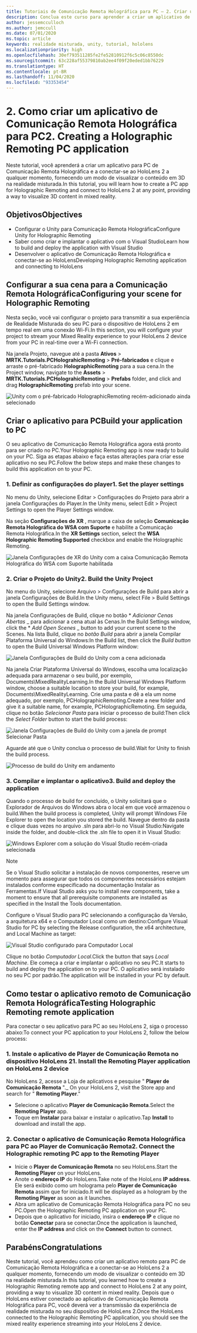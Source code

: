 ```yaml
---
title: Tutoriais de Comunicação Remota Holográfica para PC – 2. Criar um aplicativo de Comunicação Remota Holográfica para PC
description: Conclua este curso para aprender a criar um aplicativo de PC para uma experiência de realidade misturada do seu PC para o HoloLens 2.
author: jessemcculloch
ms.author: jemccull
ms.date: 07/01/2020
ms.topic: article
keywords: realidade misturada, unity, tutorial, hololens
ms.localizationpriority: high
ms.openlocfilehash: 30ef793511285fe2fe52810912f6c5c06c8550dc
ms.sourcegitcommit: 63c228af55379810ab2ee4f09f20eded1bb76229
ms.translationtype: HT
ms.contentlocale: pt-BR
ms.lasthandoff: 11/04/2020
ms.locfileid: "93353454"
---
```

# <a name="2-creating-a-holographic-remoting-pc-application"></a><span data-ttu-id="2b1a4-105">2. Como criar um aplicativo de Comunicação Remota Holográfica para PC</span><span class="sxs-lookup"><span data-stu-id="2b1a4-105">2. Creating a Holographic Remoting PC application</span></span>

<span data-ttu-id="2b1a4-106">Neste tutorial, você aprenderá a criar um aplicativo para PC de Comunicação Remota Holográfica e a conectar-se ao HoloLens 2 a qualquer momento, fornecendo um modo de visualizar o conteúdo em 3D na realidade misturada.</span><span class="sxs-lookup"><span data-stu-id="2b1a4-106">In this tutorial, you will learn how to create a PC app for Holographic Remoting and connect to HoloLens 2 at any point, providing a way to visualize 3D content in mixed reality.</span></span>

## <a name="objectives"></a><span data-ttu-id="2b1a4-107">Objetivos</span><span class="sxs-lookup"><span data-stu-id="2b1a4-107">Objectives</span></span>

* <span data-ttu-id="2b1a4-108">Configurar o Unity para Comunicação Remota Holográfica</span><span class="sxs-lookup"><span data-stu-id="2b1a4-108">Configure Unity for Holographic Remoting</span></span>
* <span data-ttu-id="2b1a4-109">Saber como criar e implantar o aplicativo com o Visual Studio</span><span class="sxs-lookup"><span data-stu-id="2b1a4-109">Learn how to build and deploy the application with Visual Studio</span></span>
* <span data-ttu-id="2b1a4-110">Desenvolver o aplicativo de Comunicação Remota Holográfica e conectar-se ao HoloLens</span><span class="sxs-lookup"><span data-stu-id="2b1a4-110">Developing Holographic Remoting application and connecting to HoloLens</span></span>

## <a name="configuring-your-scene-for-holographic-remoting"></a><span data-ttu-id="2b1a4-111">Configurar a sua cena para a Comunicação Remota Holográfica</span><span class="sxs-lookup"><span data-stu-id="2b1a4-111">Configuring your scene for Holographic Remoting</span></span>

<span data-ttu-id="2b1a4-112">Nesta seção, você vai configurar o projeto para transmitir a sua experiência de Realidade Misturada do seu PC para o dispositivo de HoloLens 2 em tempo real em uma conexão Wi-Fi.</span><span class="sxs-lookup"><span data-stu-id="2b1a4-112">In this section, you will configure your project to stream your Mixed Reality experience to your HoloLens 2 device from your PC in real-time over a Wi-Fi connection.</span></span>

<span data-ttu-id="2b1a4-113">Na janela Projeto, navegue até a pasta **Ativos** > **MRTK.Tutorials.PCHolograhicRemoting** > **Pré-fabricados** e clique e arraste o pré-fabricado **HolographicRemoting** para a sua cena.</span><span class="sxs-lookup"><span data-stu-id="2b1a4-113">In the Project window, navigate to the **Assets** > **MRTK.Tutorials.PCHolograhicRemoting** > **Prefabs** folder, and click and drag **HolographicRemoting** prefab into your scene.</span></span>

![Unity com o pré-fabricado HolographicRemoting recém-adicionado ainda selecionado](images/mrlearning-pc-holographic-remoting/Tutorial2-Section1-Step1-1.png)

## <a name="build-your-application-to-pc"></a><span data-ttu-id="2b1a4-115">Criar o aplicativo para PC</span><span class="sxs-lookup"><span data-stu-id="2b1a4-115">Build your application to PC</span></span>

<span data-ttu-id="2b1a4-116">O seu aplicativo de Comunicação Remota Holográfica agora está pronto para ser criado no PC.</span><span class="sxs-lookup"><span data-stu-id="2b1a4-116">Your Holographic Remoting app is now ready to build on your PC.</span></span> <span data-ttu-id="2b1a4-117">Siga as etapas abaixo e faça estas alterações para criar esse aplicativo no seu PC.</span><span class="sxs-lookup"><span data-stu-id="2b1a4-117">Follow the below steps and make these changes to build this application on to your PC.</span></span>

### <a name="1-set-the-player-settings"></a><span data-ttu-id="2b1a4-118">1. Definir as configurações do player</span><span class="sxs-lookup"><span data-stu-id="2b1a4-118">1. Set the player settings</span></span>

<span data-ttu-id="2b1a4-119">No menu do Unity, selecione Editar > Configurações do Projeto para abrir a janela Configurações do Player.</span><span class="sxs-lookup"><span data-stu-id="2b1a4-119">In the Unity menu, select Edit > Project Settings to open the Player Settings window.</span></span>

<span data-ttu-id="2b1a4-120">Na seção **Configurações de XR** , marque a caixa de seleção **Comunicação Remota Holográfica do WSA com Suporte** e habilite a Comunicação Remota Holográfica.</span><span class="sxs-lookup"><span data-stu-id="2b1a4-120">In the **XR Settings** section, select the **WSA Holographic Remoting Supported** checkbox and enable the Holographic Remoting.</span></span>

![Janela Configurações de XR do Unity com a caixa Comunicação Remota Holográfica do WSA com Suporte habilitada](images/mrlearning-pc-holographic-remoting/Tutorial2-Section2-Step1-1.png)

### <a name="2-build-the-unity-project"></a><span data-ttu-id="2b1a4-122">2. Criar o Projeto do Unity</span><span class="sxs-lookup"><span data-stu-id="2b1a4-122">2. Build the Unity Project</span></span>

<span data-ttu-id="2b1a4-123">No menu do Unity, selecione Arquivo > Configurações de Build para abrir a janela Configurações de Build.</span><span class="sxs-lookup"><span data-stu-id="2b1a4-123">In the Unity menu, select File > Build Settings to open the Build Settings window.</span></span>

<span data-ttu-id="2b1a4-124">Na janela Configurações de Build, clique no botão \* *_Adicionar Cenas Abertas_* _ para adicionar a cena atual às Cenas.</span><span class="sxs-lookup"><span data-stu-id="2b1a4-124">In the Build Settings window, click the \* *_Add Open Scenes_* _ button to add your current scene to the Scenes.</span></span> <span data-ttu-id="2b1a4-125">Na lista Build, clique no _*_botão Build_*_ para abrir a janela Compilar Plataforma Universal do Windows:</span><span class="sxs-lookup"><span data-stu-id="2b1a4-125">In the Build list, then click the _*_Build button_*_ to open the Build Universal Windows Platform window:</span></span>

![Janela Configurações de Build do Unity com a cena adicionada](images/mrlearning-pc-holographic-remoting/Tutorial2-Section2-Step2-1.png)

<span data-ttu-id="2b1a4-127">Na janela Criar Plataforma Universal do Windows, escolha uma localização adequada para armazenar o seu build, por exemplo, Documents\MixedRealityLearning.</span><span class="sxs-lookup"><span data-stu-id="2b1a4-127">In the Build Universal Windows Platform window, choose a suitable location to store your build, for example, Documents\MixedRealityLearning.</span></span> <span data-ttu-id="2b1a4-128">Crie uma pasta e dê a ela um nome adequado, por exemplo, PCHolographicRemoting.</span><span class="sxs-lookup"><span data-stu-id="2b1a4-128">Create a new folder and give it a suitable name, for example, PCHolographicRemoting.</span></span> <span data-ttu-id="2b1a4-129">Em seguida, clique no botão _*_Selecionar Pasta_*_ para iniciar o processo de build:</span><span class="sxs-lookup"><span data-stu-id="2b1a4-129">Then click the _*_Select Folder_*_ button to start the build process:</span></span>

![Janela Configurações de Build do Unity com a janela de prompt Selecionar Pasta](images/mrlearning-pc-holographic-remoting/Tutorial2-Section2-Step2-2.png)

<span data-ttu-id="2b1a4-131">Aguarde até que o Unity conclua o processo de build.</span><span class="sxs-lookup"><span data-stu-id="2b1a4-131">Wait for Unity to finish the build process.</span></span>

![Processo de build do Unity em andamento](images/mrlearning-pc-holographic-remoting/Tutorial2-Section2-Step2-3.png)

### <a name="3-build-and-deploy-the-application"></a><span data-ttu-id="2b1a4-133">3. Compilar e implantar o aplicativo</span><span class="sxs-lookup"><span data-stu-id="2b1a4-133">3. Build and deploy the application</span></span>

<span data-ttu-id="2b1a4-134">Quando o processo de build for concluído, o Unity solicitará que o Explorador de Arquivos do Windows abra o local em que você armazenou o build.</span><span class="sxs-lookup"><span data-stu-id="2b1a4-134">When the build process is completed, Unity will prompt Windows File Explorer to open the location you stored the build.</span></span> <span data-ttu-id="2b1a4-135">Navegue dentro da pasta e clique duas vezes no arquivo .sln para abri-lo no Visual Studio:</span><span class="sxs-lookup"><span data-stu-id="2b1a4-135">Navigate inside the folder, and double-click the .sln file to open it in Visual Studio:</span></span>

![Windows Explorer com a solução do Visual Studio recém-criada selecionada](images/mrlearning-pc-holographic-remoting/Tutorial2-Section2-Step3-1.png)

> [!NOTE]
> <span data-ttu-id="2b1a4-137">Se o Visual Studio solicitar a instalação de novos componentes, reserve um momento para assegurar que todos os componentes necessários estejam instalados conforme especificado na documentação Instalar as Ferramentas.</span><span class="sxs-lookup"><span data-stu-id="2b1a4-137">If Visual Studio asks you to install new components, take a moment to ensure that all prerequisite components are installed as specified in the Install the Tools documentation.</span></span>

<span data-ttu-id="2b1a4-138">Configure o Visual Studio para PC selecionando a configuração da Versão, a arquitetura x64 e o Computador Local como um destino:</span><span class="sxs-lookup"><span data-stu-id="2b1a4-138">Configure Visual Studio for PC by selecting the Release configuration, the x64 architecture, and Local Machine as target:</span></span>

![Visual Studio configurado para Computador Local](images/mrlearning-pc-holographic-remoting/Tutorial2-Section2-Step3-2.png)

<span data-ttu-id="2b1a4-140">Clique no botão _*_Computador Local_*_.</span><span class="sxs-lookup"><span data-stu-id="2b1a4-140">Click the button that says _*_Local Machine_*_.</span></span> <span data-ttu-id="2b1a4-141">Ele começa a criar e implantar o aplicativo no seu PC.</span><span class="sxs-lookup"><span data-stu-id="2b1a4-141">It starts to build and deploy the application on to your PC.</span></span> <span data-ttu-id="2b1a4-142">O aplicativo será instalado no seu PC por padrão.</span><span class="sxs-lookup"><span data-stu-id="2b1a4-142">The application will be installed in your PC by default.</span></span>

## <a name="testing-holographic-remoting-remote-application"></a><span data-ttu-id="2b1a4-143">Como testar o aplicativo remoto de Comunicação Remota Holográfica</span><span class="sxs-lookup"><span data-stu-id="2b1a4-143">Testing Holographic Remoting remote application</span></span>

<span data-ttu-id="2b1a4-144">Para conectar o seu aplicativo para PC ao seu HoloLens 2, siga o processo abaixo:</span><span class="sxs-lookup"><span data-stu-id="2b1a4-144">To connect your PC application to your HoloLens 2, follow the below process:</span></span>

### <a name="1-install-the-remoting-player-application-on-hololens-2-device"></a><span data-ttu-id="2b1a4-145">1. Instale o aplicativo de Player de Comunicação Remota no dispositivo HoloLens 2</span><span class="sxs-lookup"><span data-stu-id="2b1a4-145">1. Install the Remoting Player application on HoloLens 2 device</span></span>

<span data-ttu-id="2b1a4-146">No HoloLens 2, acesse a Loja de aplicativos e pesquise " **Player de Comunicação Remota** ".</span><span class="sxs-lookup"><span data-stu-id="2b1a4-146">_ On your HoloLens 2, visit the Store app and search for " **Remoting Player**."</span></span>
* <span data-ttu-id="2b1a4-147">Selecione o aplicativo **Player de Comunicação Remota**.</span><span class="sxs-lookup"><span data-stu-id="2b1a4-147">Select the **Remoting Player** app.</span></span>
* <span data-ttu-id="2b1a4-148">Toque em **Instalar** para baixar e instalar o aplicativo.</span><span class="sxs-lookup"><span data-stu-id="2b1a4-148">Tap **Install** to download and install the app.</span></span>

### <a name="2-connect-the-holographic-remoting-pc-app-to-the-remoting-player"></a><span data-ttu-id="2b1a4-149">2. Conectar o aplicativo de Comunicação Remota Holográfica para PC ao Player de Comunicação Remota</span><span class="sxs-lookup"><span data-stu-id="2b1a4-149">2. Connect the Holographic remoting PC app to the Remoting Player</span></span>

* <span data-ttu-id="2b1a4-150">Inicie o **Player de Comunicação Remota** no seu HoloLens.</span><span class="sxs-lookup"><span data-stu-id="2b1a4-150">Start the **Remoting Player** on your HoloLens.</span></span>
* <span data-ttu-id="2b1a4-151">Anote o **endereço IP** do HoloLens.</span><span class="sxs-lookup"><span data-stu-id="2b1a4-151">Take note of the HoloLens **IP address**.</span></span> <span data-ttu-id="2b1a4-152">Ele será exibido como um holograma pelo **Player de Comunicação Remota** assim que for iniciado.</span><span class="sxs-lookup"><span data-stu-id="2b1a4-152">It will be displayed as a hologram by the **Remoting Player** as soon as it launches.</span></span>
* <span data-ttu-id="2b1a4-153">Abra um aplicativo de Comunicação Remota Holográfica para PC no seu PC.</span><span class="sxs-lookup"><span data-stu-id="2b1a4-153">Open the Holographic Remoting PC application on your PC.</span></span>
* <span data-ttu-id="2b1a4-154">Depois que o aplicativo for iniciado, insira o **endereço IP** e clique no botão **Conectar** para se conectar.</span><span class="sxs-lookup"><span data-stu-id="2b1a4-154">Once the application is launched, enter the **IP address** and click on the **Connect**  button to connect.</span></span>

## <a name="congratulations"></a><span data-ttu-id="2b1a4-155">Parabéns</span><span class="sxs-lookup"><span data-stu-id="2b1a4-155">Congratulations</span></span>

<span data-ttu-id="2b1a4-156">Neste tutorial, você aprendeu como criar um aplicativo remoto para PC de Comunicação Remota Holográfica e a conectar-se ao HoloLens 2 a qualquer momento, fornecendo um modo de visualizar o conteúdo em 3D na realidade misturada.</span><span class="sxs-lookup"><span data-stu-id="2b1a4-156">In this tutorial, you learned how to create a Holographic Remoting remote app and connect to HoloLens 2 at any point, providing a way to visualize 3D content in mixed reality.</span></span> <span data-ttu-id="2b1a4-157">Depois que o HoloLens estiver conectado ao aplicativo de Comunicação Remota Holográfica para PC, você deverá ver a transmissão da experiência de realidade misturada no seu dispositivo de HoloLens 2.</span><span class="sxs-lookup"><span data-stu-id="2b1a4-157">Once the HoloLens connected to the Holographic Remoting PC application, you should see the mixed reality experience streaming into your HoloLens 2 device.</span></span>
